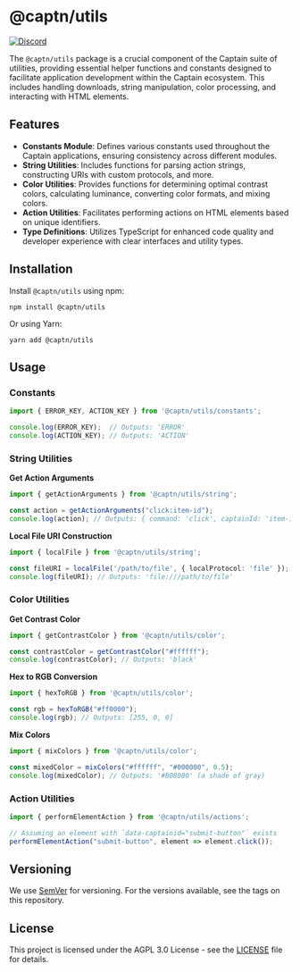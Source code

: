 # @captn/utils

[![Discord](https://img.shields.io/discord/1091306623819059300?color=7289da&label=Discord&logo=discord&logoColor=fff&style=for-the-badge)](https://discord.com/invite/m3TBB9XEkb)

The `@captn/utils` package is a crucial component of the Captain suite of utilities, providing essential helper functions and constants designed to facilitate application development within the Captain ecosystem. This includes handling downloads, string manipulation, color processing, and interacting with HTML elements.

## Features

- **Constants Module**: Defines various constants used throughout the Captain applications, ensuring consistency across different modules.
- **String Utilities**: Includes functions for parsing action strings, constructing URIs with custom protocols, and more.
- **Color Utilities**: Provides functions for determining optimal contrast colors, calculating luminance, converting color formats, and mixing colors.
- **Action Utilities**: Facilitates performing actions on HTML elements based on unique identifiers.
- **Type Definitions**: Utilizes TypeScript for enhanced code quality and developer experience with clear interfaces and utility types.

## Installation

Install `@captn/utils` using npm:

```shell
npm install @captn/utils
```

Or using Yarn:

```shell
yarn add @captn/utils
```

## Usage

### Constants

```ts
import { ERROR_KEY, ACTION_KEY } from '@captn/utils/constants';

console.log(ERROR_KEY);  // Outputs: 'ERROR'
console.log(ACTION_KEY); // Outputs: 'ACTION'
```

### String Utilities

**Get Action Arguments**

```ts
import { getActionArguments } from '@captn/utils/string';

const action = getActionArguments("click:item-id");
console.log(action); // Outputs: { command: 'click', captainId: 'item-id', value: undefined, options: undefined }
```

**Local File URI Construction**

```ts
import { localFile } from '@captn/utils/string';

const fileURI = localFile('/path/to/file', { localProtocol: 'file' });
console.log(fileURI); // Outputs: 'file:///path/to/file'
```

### Color Utilities

**Get Contrast Color**

```ts
import { getContrastColor } from '@captn/utils/color';

const contrastColor = getContrastColor("#ffffff");
console.log(contrastColor); // Outputs: 'black'
```

**Hex to RGB Conversion**

```ts
import { hexToRGB } from '@captn/utils/color';

const rgb = hexToRGB("#ff0000");
console.log(rgb); // Outputs: [255, 0, 0]
```

**Mix Colors**

```ts
import { mixColors } from '@captn/utils/color';

const mixedColor = mixColors("#ffffff", "#000000", 0.5);
console.log(mixedColor); // Outputs: '#808080' (a shade of gray)
```

### Action Utilities

```ts
import { performElementAction } from '@captn/utils/actions';

// Assuming an element with `data-captainid="submit-button"` exists
performElementAction("submit-button", element => element.click());
```

## Versioning

We use [SemVer](http://semver.org/) for versioning. For the versions available, see the tags on this repository.

## License

This project is licensed under the AGPL 3.0 License - see the [LICENSE](LICENSE) file for details.
